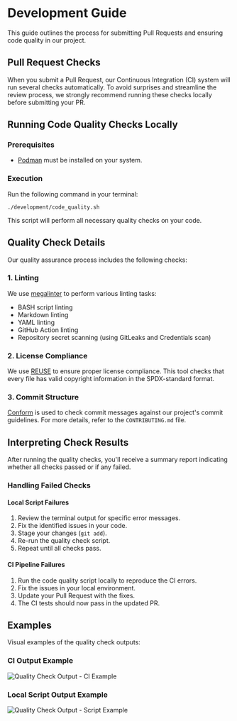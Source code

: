 <!--
SPDX-FileCopyrightText: 2023 Digg - Agency for Digital Government

SPDX-License-Identifier: CC0-1.0
-->

# Development Guide

This guide outlines the process for submitting Pull Requests and ensuring code quality in our project.

## Pull Request Checks

When you submit a Pull Request, our Continuous Integration (CI) system will run several checks automatically.
To avoid surprises and streamline the review process, we strongly recommend running these checks locally before submitting your PR.

## Running Code Quality Checks Locally

### Prerequisites

- [Podman](https://podman.io/) must be installed on your system.

### Execution

Run the following command in your terminal:

```console
./development/code_quality.sh
```

This script will perform all necessary quality checks on your code.

## Quality Check Details

Our quality assurance process includes the following checks:

### 1. Linting

We use [megalinter](https://github.com/oxsecurity/megalinter) to perform various linting tasks:

- BASH script linting
- Markdown linting
- YAML linting
- GitHub Action linting
- Repository secret scanning (using GitLeaks and Credentials scan)

### 2. License Compliance

We use [REUSE](https://github.com/fsfe/reuse-tool) to ensure proper license compliance.
This tool checks that every file has valid copyright information in the SPDX-standard format.

### 3. Commit Structure

[Conform](https://github.com/siderolabs/conform) is used to check commit messages against our project's commit guidelines. For more details, refer to the `CONTRIBUTING.md` file.

## Interpreting Check Results

After running the quality checks, you'll receive a summary report indicating whether all checks passed or if any failed.

### Handling Failed Checks

#### Local Script Failures

1. Review the terminal output for specific error messages.
2. Fix the identified issues in your code.
3. Stage your changes (`git add`).
4. Re-run the quality check script.
5. Repeat until all checks pass.

#### CI Pipeline Failures

1. Run the code quality script locally to reproduce the CI errors.
2. Fix the issues in your local environment.
3. Update your Pull Request with the fixes.
4. The CI tests should now pass in the updated PR.

## Examples

Visual examples of the quality check outputs:

### CI Output Example

![Quality Check Output - CI Example](assets/quality_ci_output_example.png)

### Local Script Output Example

![Quality Check Output - Script Example](assets/quality_script_output_example.png)
